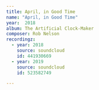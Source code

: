 ```yaml
---
title: April, in Good Time
name: "April, in Good Time"
year:  2018
album: The Artificial Clock-Maker
composer: Rob Nelson
recordingz:
  - year: 2018
    source: soundcloud
    id: 441930669
  - year: 2019
    source: soundcloud
    id: 523582749

---
```

